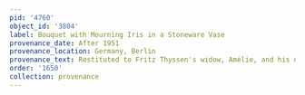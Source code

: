 ```yaml
---
pid: '4760'
object_id: '3804'
label: Bouquet with Mourning Iris in a Stoneware Vase
provenance_date: After 1951
provenance_location: Germany, Berlin
provenance_text: Restituted to Fritz Thyssen's widow, Amélie, and his daugher, Anita
order: '1650'
collection: provenance
---
```

